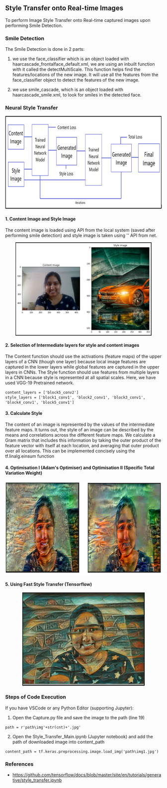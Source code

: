 ## Style Transfer onto Real-time Images

To perform Image Style Transfer onto Real-time captured images upon performing Smile Detection.

### Smile Detection

The Smile Detection is done in 2 parts:

1) we use the face_classifier which is an object loaded with haarcascade_frontalface_default.xml, we are using an inbuilt function with it called the detectMultiScale. This function helps find the features/locations of the new image. It will use all the features from the face_classifier object to detect the features of the new image.

2) we use smile_cascade, which is an object loaded with haarcascade_smile.xml, to look for smiles in the detected face.

### Neural Style Transfer

<div align='center'>
<img src = 'image/block_diagram.png' height="300px">
</div>

#### 1. Content Image and Style Image
The content image is loaded using API from the local system (saved after performing smile detection) and style image is taken using '' API from net.

<div align='center'>
<img src = 'image/Output_1.PNG' height="300px">
</div>

#### 2. Selection of Intermediate layers for style and content images
The Content function should use the activations (feature maps) of the upper layers of a CNN (though one layer) because local image features are captured in the lower layers while global features are captured in the upper layers in CNNs.
The Style function should use features from multiple layers in a CNN because style is represented at all spatial scales. 
Here, we have used VGG-19 Pretrained network.

```
content_layers = ['block5_conv2'] 
style_layers = ['block1_conv1', 'block2_conv1', 'block3_conv1', 'block4_conv1', 'block5_conv1']
```

#### 3. Calculate Style
The content of an image is represented by the values of the intermediate feature maps. It turns out, the style of an image can be described by the means and correlations across the different feature maps. We calculate a Gram matrix that includes this information by taking the outer product of the feature vector with itself at each location, and averaging that outer product over all locations. This can be implemented concisely using the tf.linalg.einsum function

#### 4. Optimisation I (Adam's Optimiser) and Optimisation II (Specific Total Variation Weight)

<div align="center">
<img src = 'image/Output_2.PNG' height="300px">
</div>

#### 5. Using Fast Style Transfer (Tensorflow)

<div align='center'>
<img src = 'image/Output_FST.PNG' height="300px">
</div>

### Steps of Code Execution
If you have VSCode or any Python Editor (supporting Jupyter):
1. Open the Capture.py file and save the image to the path (line 19)
```
path = r'path\img'+str(cnt)+'.jpg'
```
2. Open the Style_Transfer_Main.ipynb (Jupyter notebook) and add the path of downloaded image into content_path
```
content_path = tf.keras.preprocessing.image.load_img('path\img1.jpg')
```

### References
- https://github.com/tensorflow/docs/blob/master/site/en/tutorials/generative/style_transfer.ipynb
